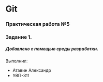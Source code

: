 # Git
### Практическая работа №5
### Задание 1.
##### Добавлено с помощью среды разработки.
Выполнил:
* Атавин Александр 
* УВП-311
